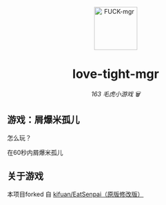 <p align="center">
 <img src="https://test.nie.163.com/test_cdn/tom/pc/zt/20200428165812/img/roles/rat23_94c9ab1.png" width="100" height="100" alt="FUCK-mgr">
</p>
<div align="center">

# love-tight-mgr

_163 毛虎小游戏 🗑️_

</div>

## 游戏：屑爆米孤儿
怎么玩？

在60秒内屑爆米孤儿

## 关于游戏
本项目forked 自 [kifuan/EatSenpai（原版修改版）](https://github.com/kifuan/EatSenpai)


